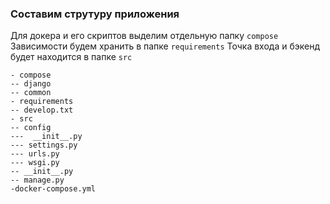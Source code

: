 ### Составим струтуру приложения

Для докера и его скриптов выделим отдельную папку `compose`
Зависимости будем хранить в папке `requirements`
Точка входа и бэкенд будет находится в папке `src`


```
- compose
-- django
-- common
- requirements
-- develop.txt
- src
-- config
---  __init__.py
--- settings.py
--- urls.py
--- wsgi.py
-- __init__.py
-- manage.py
-docker-compose.yml
```